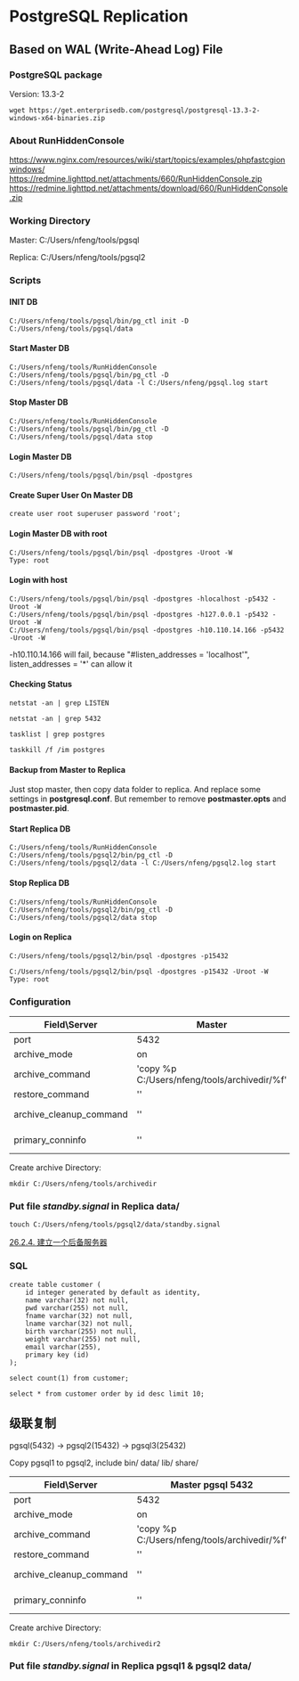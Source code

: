 # PostgreSQL Replication

## Based on WAL (Write-Ahead Log) File

### PostgreSQL package
Version: 13.3-2
```
wget https://get.enterprisedb.com/postgresql/postgresql-13.3-2-windows-x64-binaries.zip
```
### About RunHiddenConsole
https://www.nginx.com/resources/wiki/start/topics/examples/phpfastcgionwindows/  
https://redmine.lighttpd.net/attachments/660/RunHiddenConsole.zip  
https://redmine.lighttpd.net/attachments/download/660/RunHiddenConsole.zip  

### Working Directory
Master: C:/Users/nfeng/tools/pgsql

Replica: C:/Users/nfeng/tools/pgsql2
### Scripts
#### INIT DB
```
C:/Users/nfeng/tools/pgsql/bin/pg_ctl init -D C:/Users/nfeng/tools/pgsql/data
```
#### Start Master DB
```
C:/Users/nfeng/tools/RunHiddenConsole C:/Users/nfeng/tools/pgsql/bin/pg_ctl -D C:/Users/nfeng/tools/pgsql/data -l C:/Users/nfeng/pgsql.log start
```
#### Stop Master DB
```
C:/Users/nfeng/tools/RunHiddenConsole C:/Users/nfeng/tools/pgsql/bin/pg_ctl -D C:/Users/nfeng/tools/pgsql/data stop
```
#### Login Master DB
```
C:/Users/nfeng/tools/pgsql/bin/psql -dpostgres
```
#### Create Super User On Master DB
```
create user root superuser password 'root';
```
#### Login Master DB with root
```
C:/Users/nfeng/tools/pgsql/bin/psql -dpostgres -Uroot -W
Type: root
```
#### Login with host
```
C:/Users/nfeng/tools/pgsql/bin/psql -dpostgres -hlocalhost -p5432 -Uroot -W
C:/Users/nfeng/tools/pgsql/bin/psql -dpostgres -h127.0.0.1 -p5432 -Uroot -W
C:/Users/nfeng/tools/pgsql/bin/psql -dpostgres -h10.110.14.166 -p5432 -Uroot -W
```
-h10.110.14.166 will fail, because "#listen_addresses = 'localhost'",
listen_addresses = '*' can allow it
#### Checking Status
```
netstat -an | grep LISTEN

netstat -an | grep 5432

tasklist | grep postgres

taskkill /f /im postgres
```
#### Backup from Master to Replica
Just stop master, then copy data folder to replica. And replace some settings in **postgresql.conf**. But remember to remove **postmaster.opts** and **postmaster.pid**.
#### Start Replica DB
```
C:/Users/nfeng/tools/RunHiddenConsole C:/Users/nfeng/tools/pgsql2/bin/pg_ctl -D C:/Users/nfeng/tools/pgsql2/data -l C:/Users/nfeng/pgsql2.log start
```
#### Stop Replica DB
```
C:/Users/nfeng/tools/RunHiddenConsole C:/Users/nfeng/tools/pgsql2/bin/pg_ctl -D C:/Users/nfeng/tools/pgsql2/data stop
```
#### Login on Replica
```
C:/Users/nfeng/tools/pgsql2/bin/psql -dpostgres -p15432

C:/Users/nfeng/tools/pgsql2/bin/psql -dpostgres -p15432 -Uroot -W
Type: root
```
### Configuration
| Field\Server | Master | Replica | Default |
| --- | --- | --- | --- |
| port | 5432 | 15432 | 5432 |
| archive_mode | on | off | off |
| archive_command | 'copy %p C:/Users/nfeng/tools/archivedir/%f' | '' | '' |
| restore_command | '' | 'copy C:/Users/nfeng/tools/archivedir/%f %p' | '' |
| archive_cleanup_command | '' | 'C:/Users/nfeng/tools/pgsql2/bin/pg_archivecleanup C:/Users/nfeng/tools/archivedir %r' | '' |
| primary_conninfo | '' | 'host=127.0.0.1 port=5432 user=root password=root' | '' |

Create archive Directory:
```
mkdir C:/Users/nfeng/tools/archivedir
```
### Put file *standby.signal* in Replica data/
```
touch C:/Users/nfeng/tools/pgsql2/data/standby.signal
```
[26.2.4. 建立一个后备服务器](http://www.postgres.cn/docs/12/warm-standby.html#STANDBY-SERVER-SETUP)  

### SQL
```
create table customer (
	id integer generated by default as identity,
	name varchar(32) not null,
	pwd varchar(255) not null,
	fname varchar(32) not null,
	lname varchar(32) not null,
	birth varchar(255) not null,
	weight varchar(255) not null,
	email varchar(255),
	primary key (id)
);

select count(1) from customer;

select * from customer order by id desc limit 10;

```
## 级联复制
pgsql(5432) -> pgsql2(15432) -> pgsql3(25432)

Copy pgsql1 to pgsql2, include bin/ data/ lib/ share/

| Field\Server | Master pgsql 5432 | Replica pgsql2 15432 | Replica pgsql3 25432 | Default |
| --- | --- | --- | --- | --- |
| port | 5432 | 15432 | 25432 | 5432 |
| archive_mode | on | on | off | off |
| archive_command | 'copy %p C:/Users/nfeng/tools/archivedir/%f' | 'copy %p C:/Users/nfeng/tools/archivedir2/%f' | '' | '' |
| restore_command | '' | 'copy C:/Users/nfeng/tools/archivedir/%f %p' | 'copy C:/Users/nfeng/tools/archivedir2/%f %p' | '' |
| archive_cleanup_command | '' | 'C:/Users/nfeng/tools/pgsql2/bin/pg_archivecleanup C:/Users/nfeng/tools/archivedir %r' | 'C:/Users/nfeng/tools/pgsql3/bin/pg_archivecleanup C:/Users/nfeng/tools/archivedir2 %r' | '' |
| primary_conninfo | '' | 'host=127.0.0.1 port=5432 user=root password=root' | 'host=127.0.0.1 port=5432 user=root password=root' | '' |

Create archive Directory:
```
mkdir C:/Users/nfeng/tools/archivedir2
```
### Put file *standby.signal* in Replica pgsql1 & pgsql2 data/